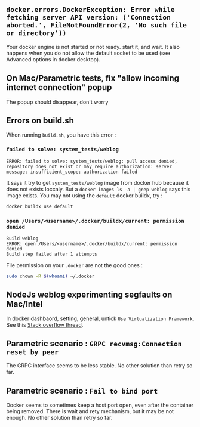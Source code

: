 ## `docker.errors.DockerException: Error while fetching server API version: ('Connection aborted.', FileNotFoundError(2, 'No such file or directory'))`

Your docker engine is not started or not ready. start it, and wait.
It also happens when you do not allow the default socket to be used (see Advanced options in docker desktop).

## On Mac/Parametric tests, fix "allow incoming internet connection" popup

The popup should disappear, don't worry

## Errors on build.sh

When running `build.sh`, you have this error :

### `failed to solve: system_tests/weblog`

```
ERROR: failed to solve: system_tests/weblog: pull access denied, repository does not exist or may require authorization: server message: insufficient_scope: authorization failed
```

It says it try to get `system_tests/weblog` image from docker hub because it does not exists loccaly. But a `docker images ls -a | grep weblog` says this image exists. You may not using the `default` docker buildx, try :

```bash
docker buildx use default
```

### `open /Users/<username>/.docker/buildx/current: permission denied`

```
Build weblog
ERROR: open /Users/<username>/.docker/buildx/current: permission denied
Build step failed after 1 attempts
```

File permission on your `.docker` are not the good ones :

```bash
sudo chown -R $(whoami) ~/.docker
```

## NodeJs weblog experimenting segfaults on Mac/Intel

In docker dashbaord, setting, general, untick `Use Virtualization Framework`. See this [Stack overflow thread](https://stackoverflow.com/questions/76735062/segmentation-fault-in-node-js-application-running-in-docker).

## Parametric scenario : `GRPC recvmsg:Connection reset by peer`

The GRPC interface seems to be less stable. No other solution than retry so far.

## Parametric scenario : `Fail to bind port`

Docker seems to sometimes keep a host port open, even after the container being removed. There is wait and rety mechanism, but it may be not enough. No other solution than retry so far.
